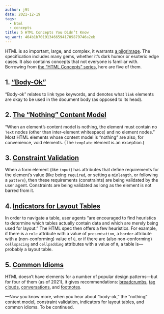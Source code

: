```yaml
---
author: j9t
date: 2021-12-19
tags:
  - html
  - concepts
title: 5 HTML Concepts You Didn’t Know
vg_wort: 464b1b7019134665941709879746a2eb
---
```

HTML is so important, large, and complex, it warrants [a pilgrimage](https://meiert.com/en/blog/web-developer-pilgrimage/). The specification includes many gems, whether it’s dark humor or esoteric edge cases. It also contains concepts that not everyone is familiar with. Borrowing from [the “HTML Concepts” series](https://cse.google.com/cse?cx=007435340685329731950%3Auo6twvdbp_m&q=%22html+concepts%22), here are five of them.

## 1. [“Body-Ok”](https://meiert.com/en/blog/html-body-ok/)

“Body-ok” relates to link type keywords, and denotes what `link` elements are okay to be used in the document body (as opposed to its head).

## 2. [The “Nothing” Content Model](https://meiert.com/en/blog/html-nothing-content-model/)

“When an element’s content model is nothing, the element must contain no `Text` nodes (other than inter-element whitespace) and no element nodes.” Most HTML elements whose content model is “nothing” are also, for convenience, void elements. (The `template` element is an exception.)

## 3. [Constraint Validation](https://meiert.com/en/blog/html-constraint-validation/)

When a form element (like `input`) has attributes that define requirements for the element’s value (like being `required`, or setting a `minlength`, or following a `pattern`), then these requirements (constraints) are being validated by the user agent. Constraints are being validated as long as the element is not barred from it.

## 4. [Indicators for Layout Tables](https://meiert.com/en/blog/html-layout-table-indicators/)

In order to navigate a table, user agents “are encouraged to find heuristics to determine which tables actually contain data and which are merely being used for layout.” The HTML spec then offers a few heuristics. For example, if there is a `role` attribute with a value of `presentation`, a `border` attribute with a (non-conforming) value of `0`, or if there are (also non-conforming) `cellspacing` and `cellpadding` attributes with a value of `0`, a table is—probably a layout table.

## 5. [Common Idioms](https://meiert.com/en/blog/html-common-idioms/)

HTML doesn’t have elements for a number of popular design patterns—but for four of them (as of 2021), it gives recommendations: [breadcrumbs](https://html.spec.whatwg.org/multipage/semantics-other.html#rel-up), [tag clouds](https://html.spec.whatwg.org/multipage/semantics-other.html#tag-clouds), [conversations](https://html.spec.whatwg.org/multipage/semantics-other.html#conversations), and [footnotes](https://html.spec.whatwg.org/multipage/semantics-other.html#footnotes).

—Now you know more, when you hear about “body-ok,” the “nothing” content model, constraint validation, indicators for layout tables, and common idioms. To be continued.